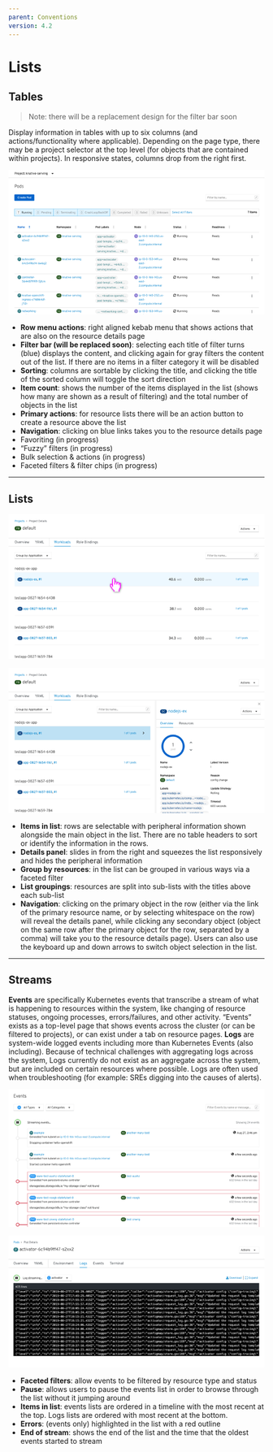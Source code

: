 ```yaml
---
parent: Conventions
version: 4.2
---
```


# Lists

## Tables

> Note: there will be a replacement design for the filter bar soon

Display information in tables with up to six columns (and actions/functionality where applicable). Depending on the page type, there may be a project selector at the top level (for objects that are contained within projects). In responsive states, columns drop from the right first.

![Table](../images/lists-table.png)

+ **Row menu actions**: right aligned kebab menu that shows actions that are also on the resource details page
+ **Filter bar (will be replaced soon)**: selecting each title of filter turns (blue) displays the content, and clicking again for gray filters the content out of the list. If there are no items in a filter category it will be disabled
+ **Sorting**: columns are sortable by clicking the title, and clicking the title of the sorted column will toggle the sort direction
+ **Item count**: shows the number of the items displayed in the list (shows how many are shown as a result of filtering) and the total number of objects in the list
+ **Primary actions**: for resource lists there will be an action button to create a resource above the list
+ **Navigation**: clicking on blue links takes you to the resource details page
+ Favoriting (in progress)
+ “Fuzzy” filters (in progress)
+ Bulk selection & actions (in progress)
+ Faceted filters & filter chips (in progress)

---

## Lists

![List](../images/lists-list.png)

![List details](../images/lists-list-details.png)

+ **Items in list**: rows are selectable with peripheral information shown alongside the main object in the list. There are no table headers to sort or identify the information in the rows.
+ **Details panel**: slides in from the right and squeezes the list responsively and hides the peripheral information
+ **Group by resources**: in the list can be grouped in various ways via a faceted filter
+ **List groupings**: resources are split into sub-lists with the titles above each sub-list
+ **Navigation**: clicking on the primary object in the row (either via the link of the primary resource name, or by selecting whitespace on the row) will reveal the details panel, while clicking any secondary object (object on the same row after the primary object for the row, separated by a comma) will take you to the resource details page). Users can also use the keyboard up and down arrows to switch object selection in the list.


---

## Streams

**Events** are specifically Kubernetes events that transcribe a stream of what is happening to resources within the system, like changing of resource statuses, ongoing processes, errors/failures, and other activity. “Events” exists as a top-level page that shows events across the cluster (or can be filtered to projects), or can exist under a tab on resource pages. **Logs** are system-wide logged events including more than Kubernetes Events (also including). Because of technical challenges with aggregating logs across the system, Logs currently do not exist as an aggregate across the system, but are included on certain resources where possible. Logs are often used when troubleshooting (for example: SREs digging into the causes of alerts).

![Events](../images/lists-streams-events.png)

![Logs](../images/lists-streams-logs.png)

+ **Faceted filters**: allow events to be filtered by resource type and status
+ **Pause**: allows users to pause the events list in order to browse through the list without it jumping around
+ **Items in list**: events lists are ordered in a timeline with the most recent at the top. Logs lists are ordered with most recent at the bottom.
+ **Errors**: (events only) highlighted in the list with a red outline
+ **End of stream**: shows the end of the list and the time that the oldest events started to stream





